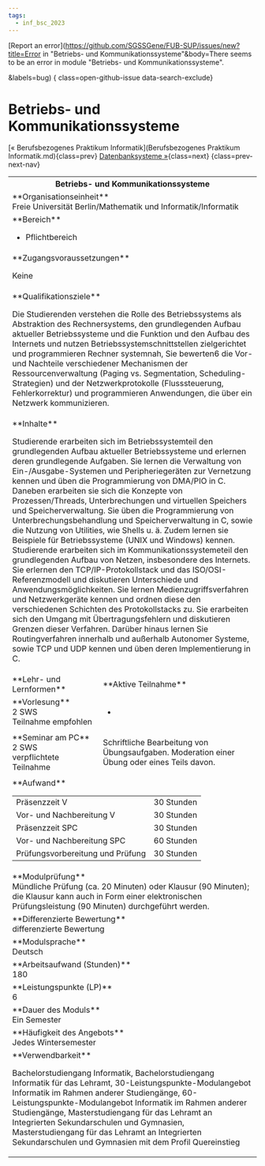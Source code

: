 ```yaml
---
tags:
  - inf_bsc_2023
---
```

[Report an error](https://github.com/SGSSGene/FUB-SUP/issues/new?title=Error in "Betriebs- und Kommunikationssysteme"&body=There seems to be an error in module "Betriebs- und Kommunikationssysteme".

<Describe here a slightly more detailed description of what is wrong>&labels=bug)
{ class=open-github-issue data-search-exclude}

# Betriebs- und Kommunikationssysteme

[« Berufsbezogenes Praktikum Informatik](Berufsbezogenes Praktikum Informatik.md){class=prev}
[Datenbanksysteme »](Datenbanksysteme.md){class=next}
{class=prev-next-nav}

<table markdown id="moduledesc">
<tr markdown class="moduledesc_head"><th colspan="2">Betriebs- und Kommunikationssysteme </th></tr>
<tr markdown><td colspan="2">**Organisationseinheit**   <br>Freie Universität Berlin/Mathematik und Informatik/Informatik</td></tr>

<tr markdown><td colspan="2">**Bereich**<br>


- Pflichtbereich

</td></tr>

<tr markdown><td colspan="2">**Zugangsvoraussetzungen** <br>

Keine


</td></tr>
<tr markdown><td colspan="2">**Qualifikationsziele**    <br>

Die Studierenden verstehen die Rolle des Betriebssystems als Abstraktion des
Rechnersystems, den grundlegenden Aufbau aktueller Betriebssysteme und die
Funktion und den Aufbau des Internets und nutzen
Betriebssystemschnittstellen zielgerichtet und programmieren Rechner
systemnah, Sie bewerten6 die Vor- und Nachteile verschiedener Mechanismen
der Ressourcenverwaltung (Paging vs. Segmentation, Scheduling-Strategien)
und der Netzwerkprotokolle (Flusssteuerung, Fehlerkorrektur) und
programmieren Anwendungen, die über ein Netzwerk kommunizieren.


</td></tr>
<tr markdown><td colspan="2">**Inhalte**                <br>

Studierende erarbeiten sich im Betriebssystemteil den grundlegenden Aufbau
aktueller Betriebssysteme und erlernen deren grundlegende Aufgaben. Sie
lernen die Verwaltung von Ein-/Ausgabe-Systemen und Peripheriegeräten zur
Vernetzung kennen und üben die Programmierung von DMA/PIO in C. Daneben
erarbeiten sie sich die Konzepte von Prozessen/Threads, Unterbrechungen und
virtuellen Speichers und Speicherverwaltung. Sie üben die Programmierung von
Unterbrechungsbehandlung und Speicherverwaltung in C, sowie die Nutzung von
Utilities, wie Shells u. ä. Zudem lernen sie Beispiele für Betriebssysteme
(UNIX und Windows) kennen. Studierende erarbeiten sich im
Kommunikationssystemeteil den grundlegenden Aufbau von Netzen, insbesondere
des Internets. Sie erlernen den TCP/IP-Protokollstack und das
ISO/OSI-Referenzmodell und diskutieren Unterschiede und
Anwendungsmöglichkeiten. Sie lernen Medienzugriffsverfahren und
Netzwerkgeräte kennen und ordnen diese den verschiedenen Schichten des
Protokollstacks zu. Sie erarbeiten sich den Umgang mit Übertragungsfehlern
und diskutieren Grenzen dieser Verfahren. Darüber hinaus lernen Sie
Routingverfahren innerhalb und außerhalb Autonomer Systeme, sowie TCP und
UDP kennen und üben deren Implementierung in C.


</td></tr>

<tr markdown><td>**Lehr- und Lernformen**</td><td>**Aktive Teilnahme**</td></tr>
<tr markdown><td> **Vorlesung** <br>2 SWS <br> Teilnahme empfohlen</td><td>

-
</td></tr>
<tr markdown><td> **Seminar am PC** <br>2 SWS <br> verpflichtete Teilnahme</td><td>

Schriftliche Bearbeitung von Übungsaufgaben. Moderation einer Übung oder eines Teils davon.
</td></tr>
<tr markdown><td colspan="2">**Aufwand**                <br>
<table class="aufwand_table">
<tr><td>Präsenzzeit V</td><td>30 Stunden</td></tr>
<tr><td>Vor- und Nachbereitung V</td><td>30 Stunden</td></tr>
<tr><td>Präsenzzeit SPC</td><td>30 Stunden</td></tr>
<tr><td>Vor- und Nachbereitung SPC</td><td>60 Stunden</td></tr>
<tr><td>Prüfungsvorbereitung und Prüfung</td><td>30 Stunden</td></tr>
</table>

</td></tr>
<tr markdown><td colspan="2">**Modulprüfung**             <br>Mündliche Prüfung (ca. 20 Minuten) oder Klausur (90 Minuten); die Klausur
kann auch in Form einer elektronischen Prüfungsleistung (90 Minuten)
durchgeführt werden.


</td></tr>
<tr markdown><td colspan="2">**Differenzierte Bewertung** <br>differenzierte Bewertung

</td></tr>
<tr markdown><td colspan="2">**Modulsprache**             <br>Deutsch</td></tr>
<tr markdown><td colspan="2">**Arbeitsaufwand (Stunden)** <br>180</td></tr>
<tr markdown><td colspan="2">**Leistungspunkte (LP)**     <br>6</td></tr>
<tr markdown><td colspan="2">**Dauer des Moduls**         <br>Ein Semester</td></tr>
<tr markdown><td colspan="2">**Häufigkeit des Angebots**  <br>Jedes Wintersemester</td></tr>
<tr markdown><td colspan="2">**Verwendbarkeit**           <br>

Bachelorstudiengang Informatik, Bachelorstudiengang Informatik für das
Lehramt, 30-Leistungspunkte-Modulangebot Informatik im Rahmen anderer
Studiengänge, 60-Leistungspunkte-Modulangebot Informatik im Rahmen anderer
Studiengänge, Masterstudiengang für das Lehramt an Integrierten
Sekundarschulen und Gymnasien, Masterstudiengang für das Lehramt an
Integrierten Sekundarschulen und Gymnasien mit dem Profil Quereinstieg


</td></tr>

</table>
